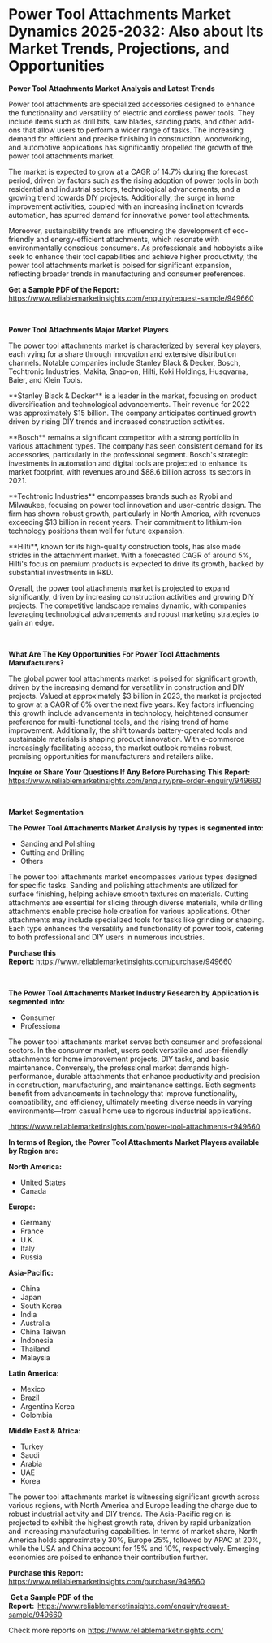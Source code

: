 <p><h1>Power Tool Attachments Market Dynamics 2025-2032: Also about Its Market Trends, Projections, and Opportunities</h1></p><p><strong>Power Tool Attachments Market Analysis and Latest Trends</strong></p>
<p><p>Power tool attachments are specialized accessories designed to enhance the functionality and versatility of electric and cordless power tools. They include items such as drill bits, saw blades, sanding pads, and other add-ons that allow users to perform a wider range of tasks. The increasing demand for efficient and precise finishing in construction, woodworking, and automotive applications has significantly propelled the growth of the power tool attachments market.</p><p>The market is expected to grow at a CAGR of 14.7% during the forecast period, driven by factors such as the rising adoption of power tools in both residential and industrial sectors, technological advancements, and a growing trend towards DIY projects. Additionally, the surge in home improvement activities, coupled with an increasing inclination towards automation, has spurred demand for innovative power tool attachments. </p><p>Moreover, sustainability trends are influencing the development of eco-friendly and energy-efficient attachments, which resonate with environmentally conscious consumers. As professionals and hobbyists alike seek to enhance their tool capabilities and achieve higher productivity, the power tool attachments market is poised for significant expansion, reflecting broader trends in manufacturing and consumer preferences.</p></p>
<p><strong>Get a Sample PDF of the Report:&nbsp;</strong> <a href="https://www.reliablemarketinsights.com/enquiry/request-sample/949660?utm_campaign=3295&utm_medium=2&utm_source=Github&utm_content=ia&utm_term=07032025&utm_id=power-tool-attachments">https://www.reliablemarketinsights.com/enquiry/request-sample/949660</a></p>
<p>&nbsp;</p>
<p><strong>Power Tool Attachments Major Market Players</strong></p>
<p><p>The power tool attachments market is characterized by several key players, each vying for a share through innovation and extensive distribution channels. Notable companies include Stanley Black & Decker, Bosch, Techtronic Industries, Makita, Snap-on, Hilti, Koki Holdings, Husqvarna, Baier, and Klein Tools.</p><p>**Stanley Black & Decker** is a leader in the market, focusing on product diversification and technological advancements. Their revenue for 2022 was approximately $15 billion. The company anticipates continued growth driven by rising DIY trends and increased construction activities.</p><p>**Bosch** remains a significant competitor with a strong portfolio in various attachment types. The company has seen consistent demand for its accessories, particularly in the professional segment. Bosch's strategic investments in automation and digital tools are projected to enhance its market footprint, with revenues around $88.6 billion across its sectors in 2021.</p><p>**Techtronic Industries** encompasses brands such as Ryobi and Milwaukee, focusing on power tool innovation and user-centric design. The firm has shown robust growth, particularly in North America, with revenues exceeding $13 billion in recent years. Their commitment to lithium-ion technology positions them well for future expansion.</p><p>**Hilti**, known for its high-quality construction tools, has also made strides in the attachment market. With a forecasted CAGR of around 5%, Hilti's focus on premium products is expected to drive its growth, backed by substantial investments in R&D.</p><p>Overall, the power tool attachments market is projected to expand significantly, driven by increasing construction activities and growing DIY projects. The competitive landscape remains dynamic, with companies leveraging technological advancements and robust marketing strategies to gain an edge.</p></p>
<p>&nbsp;</p>
<p><strong>What Are The Key Opportunities For Power Tool Attachments Manufacturers?</strong></p>
<p><p>The global power tool attachments market is poised for significant growth, driven by the increasing demand for versatility in construction and DIY projects. Valued at approximately $3 billion in 2023, the market is projected to grow at a CAGR of 6% over the next five years. Key factors influencing this growth include advancements in technology, heightened consumer preference for multi-functional tools, and the rising trend of home improvement. Additionally, the shift towards battery-operated tools and sustainable materials is shaping product innovation. With e-commerce increasingly facilitating access, the market outlook remains robust, promising opportunities for manufacturers and retailers alike.</p></p>
<p><strong>Inquire or Share Your Questions If Any Before Purchasing This Report:</strong> <a href="https://www.reliablemarketinsights.com/enquiry/pre-order-enquiry/949660?utm_campaign=3295&utm_medium=2&utm_source=Github&utm_content=ia&utm_term=07032025&utm_id=power-tool-attachments">https://www.reliablemarketinsights.com/enquiry/pre-order-enquiry/949660</a></p>
<p>&nbsp;</p>
<p><strong>Market Segmentation</strong></p>
<p><strong>The Power Tool Attachments Market Analysis by types is segmented into:</strong></p>
<p><ul><li>Sanding and Polishing</li><li>Cutting and Drilling</li><li>Others</li></ul></p>
<p><p>The power tool attachments market encompasses various types designed for specific tasks. Sanding and polishing attachments are utilized for surface finishing, helping achieve smooth textures on materials. Cutting attachments are essential for slicing through diverse materials, while drilling attachments enable precise hole creation for various applications. Other attachments may include specialized tools for tasks like grinding or shaping. Each type enhances the versatility and functionality of power tools, catering to both professional and DIY users in numerous industries.</p></p>
<p><strong>Purchase this Report:&nbsp;</strong><a href="https://www.reliablemarketinsights.com/purchase/949660?utm_campaign=3295&utm_medium=2&utm_source=Github&utm_content=ia&utm_term=07032025&utm_id=power-tool-attachments">https://www.reliablemarketinsights.com/purchase/949660</a></p>
<p>&nbsp;</p>
<p><strong>The Power Tool Attachments Market Industry Research by Application is segmented into:</strong></p>
<p><ul><li>Consumer</li><li>Professiona</li></ul></p>
<p><p>The power tool attachments market serves both consumer and professional sectors. In the consumer market, users seek versatile and user-friendly attachments for home improvement projects, DIY tasks, and basic maintenance. Conversely, the professional market demands high-performance, durable attachments that enhance productivity and precision in construction, manufacturing, and maintenance settings. Both segments benefit from advancements in technology that improve functionality, compatibility, and efficiency, ultimately meeting diverse needs in varying environments—from casual home use to rigorous industrial applications.</p></p>
<p><a href="https://www.reliablemarketinsights.com/power-tool-attachments-r949660?utm_campaign=3295&utm_medium=2&utm_source=Github&utm_content=ia&utm_term=07032025&utm_id=power-tool-attachments">&nbsp;https://www.reliablemarketinsights.com/power-tool-attachments-r949660</a></p>
<p><strong>In terms of Region, the Power Tool Attachments Market Players available by Region are:</strong></p>
<p>
    <p> <strong> North America: </strong>
        <ul>
            <li>United States</li>
            <li>Canada</li>
        </ul>
        </p> 
    <p> <strong> Europe: </strong>
        <ul>
            <li>Germany</li>
            <li>France</li>
            <li>U.K.</li>
            <li>Italy</li>
            <li>Russia</li>
        </ul>
        </p> 
    <p> <strong> Asia-Pacific: </strong>
        <ul>
            <li>China</li>
            <li>Japan</li>
            <li>South Korea</li>
            <li>India</li>
            <li>Australia</li>
            <li>China Taiwan</li>
            <li>Indonesia</li>
            <li>Thailand</li>
            <li>Malaysia</li>
        </ul>
        </p> 
    <p> <strong> Latin America: </strong>
        <ul>
            <li>Mexico</li>
            <li>Brazil</li>
            <li>Argentina Korea</li>
            <li>Colombia</li>
        </ul>
        </p> 
    <p> <strong> Middle East & Africa: </strong>
        <ul>
            <li>Turkey</li>
            <li>Saudi</li>
            <li>Arabia</li>
            <li>UAE</li>
            <li>Korea</li>
        </ul>
    </p>
    </p>
<p><p>The power tool attachments market is witnessing significant growth across various regions, with North America and Europe leading the charge due to robust industrial activity and DIY trends. The Asia-Pacific region is projected to exhibit the highest growth rate, driven by rapid urbanization and increasing manufacturing capabilities. In terms of market share, North America holds approximately 30%, Europe 25%, followed by APAC at 20%, while the USA and China account for 15% and 10%, respectively. Emerging economies are poised to enhance their contribution further.</p></p>
<p><strong>Purchase this Report: </strong><a href="https://www.reliablemarketinsights.com/purchase/949660?utm_campaign=3295&utm_medium=2&utm_source=Github&utm_content=ia&utm_term=07032025&utm_id=power-tool-attachments">https://www.reliablemarketinsights.com/purchase/949660</a></p>
<p>&nbsp;<strong>Get a Sample PDF of the Report:&nbsp;&nbsp;</strong><a href="https://www.reliablemarketinsights.com/enquiry/request-sample/949660?utm_campaign=3295&utm_medium=2&utm_source=Github&utm_content=ia&utm_term=07032025&utm_id=power-tool-attachments">https://www.reliablemarketinsights.com/enquiry/request-sample/949660</a></p>
<p><strong></strong></p>
<p>Check more reports on <a href="https://www.reliablemarketinsights.com/?utm_campaign=3295&utm_medium=2&utm_source=Github&utm_content=ia&utm_term=07032025&utm_id=power-tool-attachments">https://www.reliablemarketinsights.com/</a></p>